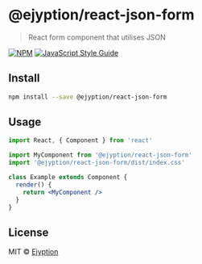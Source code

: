 # @ejyption/react-json-form

> React form component that utilises JSON

[![NPM](https://img.shields.io/npm/v/@ejyption/react-json-form.svg)](https://www.npmjs.com/package/@ejyption/react-json-form) [![JavaScript Style Guide](https://img.shields.io/badge/code_style-standard-brightgreen.svg)](https://standardjs.com)

## Install

```bash
npm install --save @ejyption/react-json-form
```

## Usage

```jsx
import React, { Component } from 'react'

import MyComponent from '@ejyption/react-json-form'
import '@ejyption/react-json-form/dist/index.css'

class Example extends Component {
  render() {
    return <MyComponent />
  }
}
```

## License

MIT © [Ejyption](https://github.com/Ejyption)
